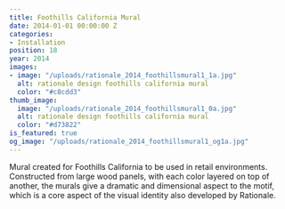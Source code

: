 ```yaml
---
title: Foothills California Mural
date: 2014-01-01 00:00:00 Z
categories:
- Installation
position: 18
year: 2014
images:
- image: "/uploads/rationale_2014_foothillsmural1_1a.jpg"
  alt: rationale design foothills california mural
  color: "#c8cdd3"
thumb_image:
  image: "/uploads/rationale_2014_foothillsmural1_0a.jpg"
  alt: rationale design foothills california mural
  color: "#d73822"
is_featured: true
og_image: "/uploads/rationale_2014_foothillsmural1_og1a.jpg"
---
```


Mural created for Foothills California to be used in retail environments. Constructed from large wood panels, with each color layered on top of another, the murals give a dramatic and dimensional aspect to the motif, which is a core aspect of the visual identity also developed by Rationale.